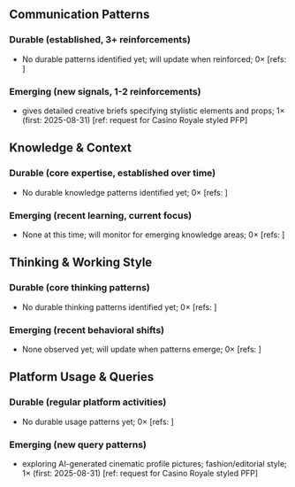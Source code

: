## Communication Patterns
### Durable (established, 3+ reinforcements)
- No durable patterns identified yet; will update when reinforced; 0× [refs: ]

### Emerging (new signals, 1-2 reinforcements)
- gives detailed creative briefs specifying stylistic elements and props; 1× (first: 2025-08-31) [ref: request for Casino Royale styled PFP]

## Knowledge & Context
### Durable (core expertise, established over time)
- No durable knowledge patterns identified yet; 0× [refs: ]

### Emerging (recent learning, current focus)
- None at this time; will monitor for emerging knowledge areas; 0× [refs: ]

## Thinking & Working Style
### Durable (core thinking patterns)
- No durable thinking patterns identified yet; 0× [refs: ]

### Emerging (recent behavioral shifts)
- None observed yet; will update when patterns emerge; 0× [refs: ]

## Platform Usage & Queries
### Durable (regular platform activities)
- No durable usage patterns yet; 0× [refs: ]

### Emerging (new query patterns)
- exploring AI-generated cinematic profile pictures; fashion/editorial style; 1× (first: 2025-08-31) [ref: request for Casino Royale styled PFP]